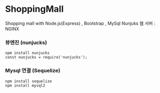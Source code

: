 # ShoppingMall
Shopping mall with Node.js(Express) , Bootstrap , MySql 
Nunjuks
웹 서버 : NGINX
### 뷰엔진 (nunjucks) 
```
npm install nunjucks
const nunjucks = require('nunjucks');
```
### Mysql 연결 (Sequelize)
```
npm install sequelize
npm install mysql2
```
